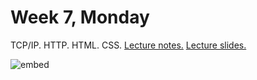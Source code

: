 # Week 7, Monday

TCP/IP. HTTP. HTML. CSS.  [Lecture notes.](http://cdn.cs50.net/2013/fall/lectures/7/m/notes7m/notes7m.html) [Lecture slides.](http://cdn.cs50.net/2014/fall/lectures/7/m/week7m.pdf)

![embed](https://www.youtube.com/embed/UHi51P-qViY)
